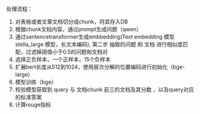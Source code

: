 
处理流程：

1. 对表格或者文章文档切分成chunk，将其存入DB
2. 根据chunk文档内容，通过prompt生成问题（qwen）
3. 通过sentencetransformer生成embbedding(Text embedding 模型
stella_large 模型，长文本编码), 第二步 抽取的问题 和 文档 进行相似度匹配，过滤掉阈值小于0.5的问题和文档对 
4. 选择正负样本，一个正样本，15个负样本
5. 扩展bert长度从512到1024，使用层次分解的位置编码进行初始化（bge-large）
6. 模型训练（bge）
7. 校验模型获取到 query 与 文档chunk 前三的文档及其分数 ，以及query对应的标准答案
8. 计算rouge指标





